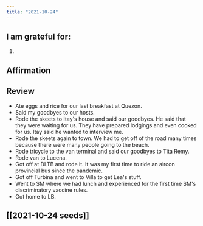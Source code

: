 ```yaml
---
title: "2021-10-24"
---
```

## I am grateful for:
1. 

## Affirmation

## Review

- Ate eggs and rice for our last breakfast at Quezon.
- Said my goodbyes to our hosts.
- Rode the skeets to Itay's house and said our goodbyes. He said that they were waiting for us. They have prepared lodgings and even cooked for us. Itay said he wanted to interview me.
- Rode the skeets again to town. We had to get off of the road many times because there were many people going to the beach.
- Rode tricycle to the van terminal and said our goodbyes to Tita Remy.
- Rode van to Lucena.
- Got off at DLTB and rode it. It was my first time to ride an aircon provincial bus since the pandemic.
- Got off Turbina and went to Villa to get Lea's stuff.
- Went to SM where we had lunch and experienced for the first time SM's discriminatory vaccine rules.
- Got home to LB.

## [[2021-10-24 seeds]]



